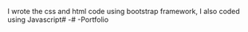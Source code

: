 I wrote the css and html code using bootstrap framework, I also coded using Javascript# -# -Portfolio
